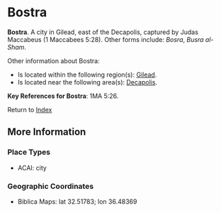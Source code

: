 # Bostra
**Bostra**. 
A city in Gilead, east of the Decapolis, captured by Judas Maccabeus (1 Maccabees 5:28). 
Other forms include: 
*Bosra*, *Busra al-Sham*. 




Other information about Bostra:


* Is located within the following region(s): 
[Gilead](Gilead.md). 
* Is located near the following area(s): 
[Decapolis](Decapolis.md). 




**Key References for Bostra**: 
1MA 5:26. 






Return to [Index](00-Index.md)

## More Information

### Place Types

* ACAI: city



### Geographic Coordinates

* Biblica Maps: lat 32.51783; lon 36.48369




